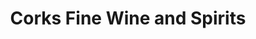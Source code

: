 ---
title: "Corks Fine Wine and Spirits"
url: /glastonbury/corks-fine-wine-and-spirits/
shop: Spirituosen
---